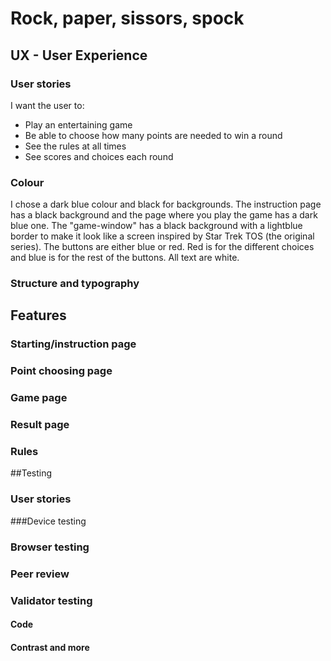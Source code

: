 # Rock, paper, sissors, spock

## UX - User Experience

### User stories
I want the user to:
- Play an entertaining game
- Be able to choose how many points are needed to win a round
- See the rules at all times
- See scores and choices each round

### Colour
I chose a dark blue colour and black for backgrounds. The instruction page has a black background and the page where you play the game has a dark blue one. The "game-window" has a black background with a lightblue border to make it look like a screen inspired by Star Trek TOS (the original series). The buttons are either blue or red. Red is for the different choices and blue is for the rest of the buttons. All text are white.

### Structure and typography

## Features

### Starting/instruction page

### Point choosing page

### Game page

### Result page

### Rules

##Testing

### User stories

###Device testing

### Browser testing

### Peer review

### Validator testing

#### Code

#### Contrast and more
